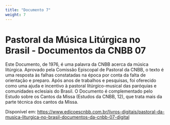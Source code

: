 ```yaml
---
title: "Documento 7"
weight: 7
---
```


# Pastoral da Música Litúrgica no Brasil - Documentos da CNBB 07

Este Documento, de 1976, é uma palavra da CNBB acerca da música litúrgica. Aprovado pela Comissão Episcopal de Pastoral da CNBB, o texto é uma resposta às falhas constatadas na época por conta da falta de orientação e preparo. Após anos de trabalhos e pesquisas, foi oferecido como uma ajuda e incentivo à pastoral litúrgico-musical das paróquias e comunidades eclesiais do Brasil. O Documento é complementado pelo Estudo sobre os Cantos da Missa (Estudos da CNBB, 12), que trata mais da parte técnica dos cantos da Missa.

Disponível em: https://www.edicoescnbb.com.br/livros-digitais/pastoral-da-musica-liturgica-no-brasil-documentos-da-cnbb-07-digital
